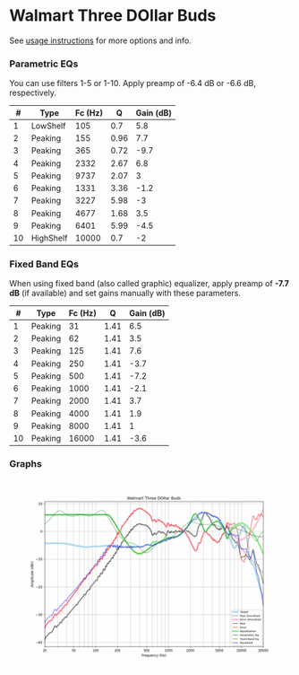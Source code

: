 # Walmart Three DOllar Buds
See [usage instructions](https://github.com/jaakkopasanen/AutoEq#usage) for more options and info.

### Parametric EQs
You can use filters 1-5 or 1-10. Apply preamp of -6.4 dB or -6.6 dB, respectively.

|   # | Type      |   Fc (Hz) |    Q |   Gain (dB) |
|-----|-----------|-----------|------|-------------|
|   1 | LowShelf  |       105 | 0.7  |         5.8 |
|   2 | Peaking   |       155 | 0.96 |         7.7 |
|   3 | Peaking   |       365 | 0.72 |        -9.7 |
|   4 | Peaking   |      2332 | 2.67 |         6.8 |
|   5 | Peaking   |      9737 | 2.07 |         3   |
|   6 | Peaking   |      1331 | 3.36 |        -1.2 |
|   7 | Peaking   |      3227 | 5.98 |        -3   |
|   8 | Peaking   |      4677 | 1.68 |         3.5 |
|   9 | Peaking   |      6401 | 5.99 |        -4.5 |
|  10 | HighShelf |     10000 | 0.7  |        -2   |

### Fixed Band EQs
When using fixed band (also called graphic) equalizer, apply preamp of **-7.7 dB** (if available) and set gains manually with these parameters.

|   # | Type    |   Fc (Hz) |    Q |   Gain (dB) |
|-----|---------|-----------|------|-------------|
|   1 | Peaking |        31 | 1.41 |         6.5 |
|   2 | Peaking |        62 | 1.41 |         3.5 |
|   3 | Peaking |       125 | 1.41 |         7.6 |
|   4 | Peaking |       250 | 1.41 |        -3.7 |
|   5 | Peaking |       500 | 1.41 |        -7.2 |
|   6 | Peaking |      1000 | 1.41 |        -2.1 |
|   7 | Peaking |      2000 | 1.41 |         3.7 |
|   8 | Peaking |      4000 | 1.41 |         1.9 |
|   9 | Peaking |      8000 | 1.41 |         1   |
|  10 | Peaking |     16000 | 1.41 |        -3.6 |

### Graphs
![](./Walmart%20Three%20DOllar%20Buds.png)
